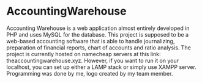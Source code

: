 # AccountingWarehouse
Accounting Warehouse is a web application almost entirely developed in PHP and uses MySQL for the database. This project is supposed to be a web-based accounting software that is able to handle journalizing, preparation of financial reports, chart of accounts and ratio analysis. 
The project is currently hosted on namecheap servers at this link: theaccountingwarehouse.xyz. However, if you want to run it on your localhost, you can set up either a LAMP stack or simply use XAMPP server.  Programming was done by me, logo created by my team member.
